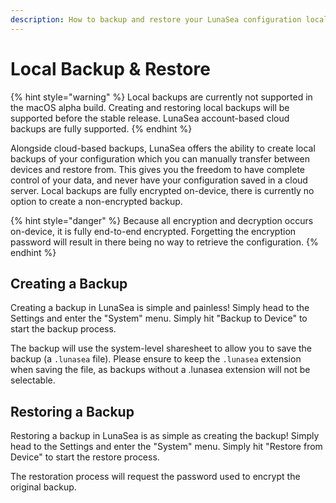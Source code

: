 ```yaml
---
description: How to backup and restore your LunaSea configuration locally to your device
---
```


# Local Backup & Restore

{% hint style="warning" %}
Local backups are currently not supported in the macOS alpha build. Creating and restoring local backups will be supported before the stable release. LunaSea account-based cloud backups are fully supported.
{% endhint %}

Alongside cloud-based backups, LunaSea offers the ability to create local backups of your configuration which you can manually transfer between devices and restore from. This gives you the freedom to have complete control of your data, and never have your configuration saved in a cloud server. Local backups are fully encrypted on-device, there is currently no option to create a non-encrypted backup.

{% hint style="danger" %}
Because all encryption and decryption occurs on-device, it is fully end-to-end encrypted. Forgetting the encryption password will result in there being no way to retrieve the configuration.
{% endhint %}

## Creating a Backup

Creating a backup in LunaSea is simple and painless! Simply head to the Settings and enter the "System" menu. Simply hit "Backup to Device" to start the backup process.

The backup will use the system-level sharesheet to allow you to save the backup \(a `.lunasea` file\). Please ensure to keep the `.lunasea` extension when saving the file, as backups without a .lunasea extension will not be selectable.

## Restoring a Backup

Restoring a backup in LunaSea is as simple as creating the backup! Simply head to the Settings and enter the "System" menu. Simply hit "Restore from Device" to start the restore process.

The restoration process will request the password used to encrypt the original backup.

